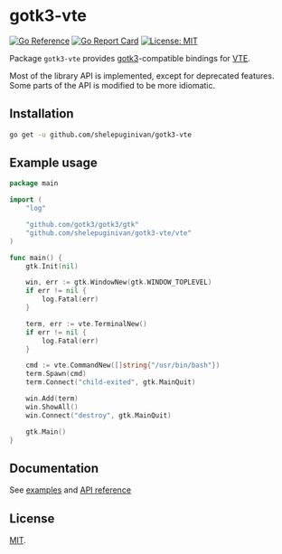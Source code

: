 # gotk3-vte

[![Go Reference](https://pkg.go.dev/badge/github.com/shelepuginivan/gotk3-vte.svg)](https://pkg.go.dev/github.com/shelepuginivan/gotk3-vte/vte)
[![Go Report Card](https://goreportcard.com/badge/github.com/shelepuginivan/gotk3-vte)](https://goreportcard.com/report/github.com/shelepuginivan/gotk3-vte)
[![License: MIT](https://img.shields.io/badge/License-MIT-00cc00.svg)](https://github.com/shelepuginivan/gotk3-vte/blob/main/LICENSE)

Package `gotk3-vte` provides [gotk3](https://github.com/gotk3/gotk3)-compatible
bindings for [VTE](https://gitlab.gnome.org/GNOME/vte).

Most of the library API is implemented, except for deprecated features. Some
parts of the API is modified to be more idiomatic.

## Installation

```sh
go get -u github.com/shelepuginivan/gotk3-vte
```

## Example usage

```go
package main

import (
	"log"

	"github.com/gotk3/gotk3/gtk"
	"github.com/shelepuginivan/gotk3-vte/vte"
)

func main() {
	gtk.Init(nil)

	win, err := gtk.WindowNew(gtk.WINDOW_TOPLEVEL)
	if err != nil {
		log.Fatal(err)
	}

	term, err := vte.TerminalNew()
	if err != nil {
		log.Fatal(err)
	}

	cmd := vte.CommandNew([]string{"/usr/bin/bash"})
	term.Spawn(cmd)
	term.Connect("child-exited", gtk.MainQuit)

	win.Add(term)
	win.ShowAll()
	win.Connect("destroy", gtk.MainQuit)

	gtk.Main()
}
```

## Documentation

See [examples](./examples) and
[API reference](https://pkg.go.dev/github.com/shelepuginivan/gotk3-vte)

## License

[MIT](./LICENSE).
